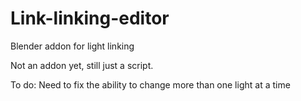 # Link-linking-editor
Blender addon for light linking


Not an addon yet, still just a script.

To do: Need to fix the ability to change more than one light at a time
